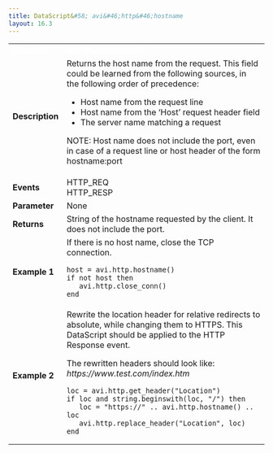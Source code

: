 ```yaml
---
title: DataScript&#58; avi&#46;http&#46;hostname
layout: 16.3
---
```

<table class="table table-hover table table-bordered table-hover">  
<tbody>       
<tr>   
<td><span style="color: white; font-size: medium;"><strong>Function</strong></span></td>
<td><span style="color: white;"><b>avi.http.hostname()</b></span></td>
</tr>
<tr>   
<td><span style="font-size: medium;"><strong>Description</strong></span></td>
<td>Returns the host name from the request. This field could be learned from the following sources, in the following order of precedence:<p></p> 
<ul> 
 <li>Host name from the request line</li> 
 <li>Host name from the ‘Host’ request header field</li> 
 <li>The server name matching a request</li> 
</ul> <p>NOTE: Host name does not include the port, even in case of a request line or host header of the form hostname:port</p></td>
</tr>
<tr>   
<td><span style="font-size: medium;"><strong>Events</strong></span></td>
<td>HTTP_REQ<br> HTTP_RESP</td>
</tr>
<tr>   
<td><span style="font-size: medium;"><strong>Parameter</strong></span></td>
<td>None</td>
</tr>
<tr>   
<td><span style="font-size: medium;"><strong>Returns</strong></span></td>
<td>String of the hostname requested by the client.  It does not include the port.</td>
</tr>
<tr>   
<td><span style="font-size: medium;"><strong>Example 1</strong></span></td>
<td>If there is no host name, close the TCP connection.<p></p> 
<!-- Crayon Syntax Highlighter v2.7.1 --> <pre><code class="language-lua">host = avi.http.hostname()
if not host then
   avi.http.close_conn()
end</code></pre> 
<!-- [Format Time: 0.0006 seconds] --> <p> </p></td>
</tr>
<tr>   
<td><span style="font-size: medium;"><strong>Example 2</strong></span></td>
<td>Rewrite the location header for relative redirects to absolute, while changing them to HTTPS. This DataScript should be applied to the HTTP Response event.<p></p> <p>The rewritten headers should look like:<br> <em>  https://www.test.com/index.htm</em><br> 
 <!-- Crayon Syntax Highlighter v2.7.1 --> </p><pre><code class="language-lua">loc = avi.http.get_header("Location")
if loc and string.beginswith(loc, "/") then
   loc = "https://" .. avi.http.hostname() .. loc
   avi.http.replace_header("Location", loc)
end</code></pre> 
<!-- [Format Time: 0.0010 seconds] --></td>
</tr>
</tbody>
</table> 